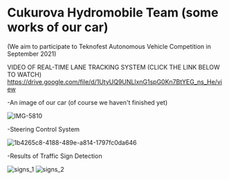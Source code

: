 # Cukurova Hydromobile Team (some works of our car) 

(We aim to participate to Teknofest Autonomous Vehicle Competition in September 2021)

VIDEO OF REAL-TIME LANE TRACKING SYSTEM (CLICK THE LINK BELOW TO WATCH)
https://drive.google.com/file/d/1UtyUQ9UNLlxnG1spG0Kn7BtYEG_ns_He/view






-An image of our car (of course we haven't finished yet)

![IMG-5810](https://user-images.githubusercontent.com/42544569/111986849-82d24f00-8b1f-11eb-8338-8fbf19c3a3b9.jpg)


-Steering Control System


![1b4265c8-4188-489e-a814-1797fc0da646](https://user-images.githubusercontent.com/42544569/111986420-fa53ae80-8b1e-11eb-98c7-c8a4daf57c54.gif)


-Results of Traffic Sign Detection


![signs_1](https://user-images.githubusercontent.com/42544569/111962356-44c73200-8b03-11eb-9b24-04715136eb3a.jpeg)
![signs_2](https://user-images.githubusercontent.com/42544569/111962383-4a247c80-8b03-11eb-8d19-6d708fde7884.jpeg)






